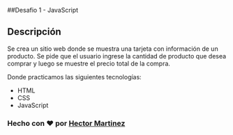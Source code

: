 

##Desafio 1 - JavaScript

## Descripción

Se crea un sitio web donde se muestra una tarjeta con información de un producto. Se pide que el usuario ingrese la cantidad de producto que desea comprar y luego se muestre el precio total de la compra.

Donde practicamos las siguientes tecnologías:

- HTML
- CSS
- JavaScript

### Hecho con ❤️ por [Hector Martinez](https://github.com/HectorAlejandro1796)
